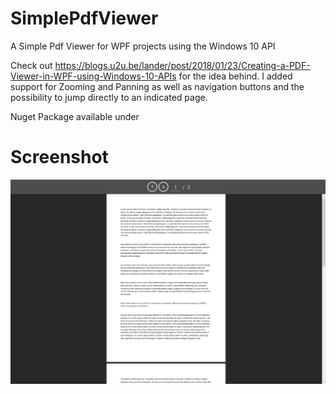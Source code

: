 # SimplePdfViewer
A Simple Pdf Viewer for WPF projects using the Windows 10 API

Check out https://blogs.u2u.be/lander/post/2018/01/23/Creating-a-PDF-Viewer-in-WPF-using-Windows-10-APIs for the idea behind.
I added support for Zooming and Panning as well as navigation buttons and the possibility to jump directly to an indicated page.

Nuget Package available under


# Screenshot
![Screenshot of PdfViewer](https://github.com/Hymian7/SimplePdfViewer/blob/cbcd716def52924079ce3c2bfd13e277e7050e38/Screenshot%201.png)
